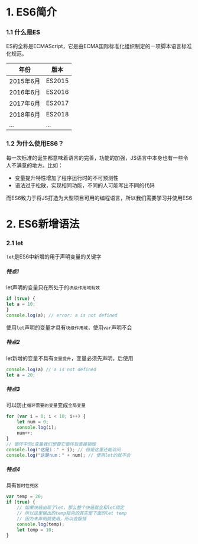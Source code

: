 # 1. ES6简介

### 1.1 什么是ES

ES的全称是ECMAScript，它是由ECMA国际标准化组织制定的一项脚本语言标准化规范。

| 年份      | 版本   |
| --------- | ------ |
| 2015年6月 | ES2015 |
| 2016年6月 | ES2016 |
| 2017年6月 | ES2017 |
| 2018年6月 | ES2018 |
| ...       | ...    |

### 1.2 为什么使用ES6？

每一次标准的诞生都意味着语言的完善，功能的加强，JS语言中本身也有一些令人不满意的地方。比如：

* 变量提升特性增加了程序运行时的不可预测性
* 语法过于松散，实现相同功能，不同的人可能写出不同的代码

而ES6致力于将JS打造为大型项目可用的编程语言，所以我们需要学习并使用ES6

# 2. ES6新增语法

### 2.1 let

`let`是ES6中新增的用于声明变量的关键字

##### 特点1

let声明的变量只在所处于的`块级作用域有效`

```javascript
if (true) {
let a = 10;
}
console.log(a); // error: a is not defined
```

使用`let`声明的变量才具有`块级作用域`，使用`var`声明不会

##### 特点2

let新增的变量不具有`变量提升`，变量必须先声明，后使用

```javascript
console.log(a) // a is not defined
let a = 20;
```

##### 特点3

可以防止`循环需要的变量`变成`全局变量`

```javascript
for (var i = 0; i < 10; i++) {
    let num = 0;
    console.log(i);
    num++;
}
// 循环中的i变量我们想要它循环后直接销毁
console.log("这是i：" + i); // 但是这里还能访问
console.log("这是num：" + num); // 使用let的就不会
```

##### 特点4

具有`暂时性死区`

```javascript
var temp = 20;
if (true) {
    // 如果块级出现了let，那么整个块级就会和let绑定
    // 所以这里输出的temp指向的其实是下面的let temp
    // 因为未声明就使用，所以会报错
    console.log(temp);
    let temp = 10;
}
```

